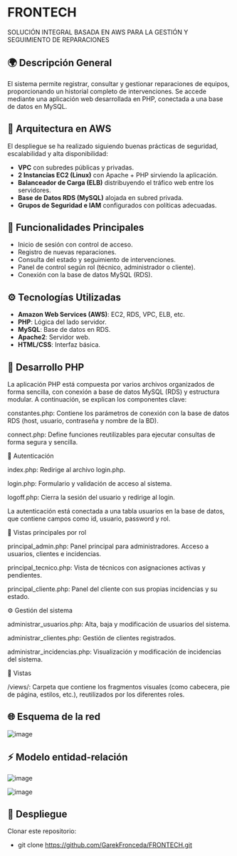 # FRONTECH
 SOLUCIÓN INTEGRAL BASADA EN AWS PARA LA GESTIÓN Y SEGUIMIENTO DE REPARACIONES

## 🌍 Descripción General

El sistema permite registrar, consultar y gestionar reparaciones de equipos, proporcionando un historial completo de intervenciones. Se accede mediante una aplicación web desarrollada en PHP, conectada a una base de datos en MySQL.

## 🧱 Arquitectura en AWS

El despliegue se ha realizado siguiendo buenas prácticas de seguridad, escalabilidad y alta disponibilidad:

- **VPC** con subredes públicas y privadas.
- **2 Instancias EC2 (Linux)** con Apache + PHP sirviendo la aplicación.
- **Balanceador de Carga (ELB)** distribuyendo el tráfico web entre los servidores.
- **Base de Datos RDS (MySQL)** alojada en subred privada.
- **Grupos de Seguridad e IAM** configurados con políticas adecuadas.

## 🔧 Funcionalidades Principales

- Inicio de sesión con control de acceso.
- Registro de nuevas reparaciones.
- Consulta del estado y seguimiento de intervenciones.
- Panel de control según rol (técnico, administrador o cliente).
- Conexión con la base de datos MySQL (RDS).

## ⚙️ Tecnologías Utilizadas

- **Amazon Web Services (AWS)**: EC2, RDS, VPC, ELB, etc.
- **PHP**: Lógica del lado servidor.
- **MySQL**: Base de datos en RDS.
- **Apache2**: Servidor web.
- **HTML/CSS**: Interfaz básica.

## 🚀 Desarrollo PHP

La aplicación PHP está compuesta por varios archivos organizados de forma sencilla, con conexión a base de datos MySQL (RDS) y estructura modular. A continuación, se explican los componentes clave:

constantes.php: Contiene los parámetros de conexión con la base de datos RDS (host, usuario, contraseña y nombre de la BD).

connect.php: Define funciones reutilizables para ejecutar consultas de forma segura y sencilla.

🔐 Autenticación

index.php: Redirige al archivo login.php.

login.php: Formulario y validación de acceso al sistema.

logoff.php: Cierra la sesión del usuario y redirige al login.

La autenticación está conectada a una tabla usuarios en la base de datos, que contiene campos como id, usuario, password y rol.

🧭 Vistas principales por rol

principal_admin.php: Panel principal para administradores. Acceso a usuarios, clientes e incidencias.

principal_tecnico.php: Vista de técnicos con asignaciones activas y pendientes.

principal_cliente.php: Panel del cliente con sus propias incidencias y su estado.

⚙️ Gestión del sistema

administrar_usuarios.php: Alta, baja y modificación de usuarios del sistema.

administrar_clientes.php: Gestión de clientes registrados.

administrar_incidencias.php: Visualización y modificación de incidencias del sistema.

📁 Vistas

/views/: Carpeta que contiene los fragmentos visuales (como cabecera, pie de página, estilos, etc.), reutilizados por los diferentes roles.

## 🌐 Esquema de la red

![image](https://github.com/user-attachments/assets/c2d61185-6200-4591-bbe4-23cdab2f9ff8)

## ⚡ Modelo entidad-relación

![image](https://github.com/user-attachments/assets/377b341f-b292-4ffa-96be-97ffb633c682)

![image](https://github.com/user-attachments/assets/5d2c8149-dce3-4a6a-b5c9-f268cf0c8a3c)

## 🚀 Despliegue

Clonar este repositorio:
- git clone https://github.com/GarekFronceda/FRONTECH.git
